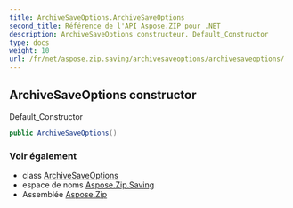 ```yaml
---
title: ArchiveSaveOptions.ArchiveSaveOptions
second_title: Référence de l'API Aspose.ZIP pour .NET
description: ArchiveSaveOptions constructeur. Default_Constructor
type: docs
weight: 10
url: /fr/net/aspose.zip.saving/archivesaveoptions/archivesaveoptions/
---
```

## ArchiveSaveOptions constructor

Default_Constructor

```csharp
public ArchiveSaveOptions()
```

### Voir également

* class [ArchiveSaveOptions](../)
* espace de noms [Aspose.Zip.Saving](../../archivesaveoptions/)
* Assemblée [Aspose.Zip](../../../)


